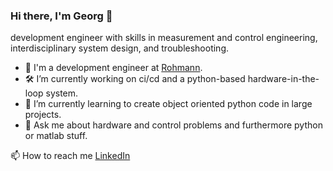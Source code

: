 ### Hi there, I'm Georg 👋

<!--
**bauergeorg/bauergeorg** is a ✨ _special_ ✨ repository because its `README.md` (this file) appears on your GitHub profile.

Here are some ideas to get you started:

- 🔭 I’m currently working on ...
- 🌱 I’m currently learning ...
- 👯 I’m looking to collaborate on ...
- 🤔 I’m looking for help with ...
- 💬 Ask me about ...
- 📫 How to reach me: [LinkedIn](https://de.linkedin.com/in/bauergeorg)
- 😄 Pronouns: ...
- ⚡ Fun fact: ...
-->

development engineer with skills in measurement and control engineering, interdisciplinary system design, and troubleshooting.

- 🔭 I'm a development engineer at [Rohmann](https://www.rohmann.de/en/).
- 🛠 I’m currently working on ci/cd and a python-based hardware-in-the-loop system.
- 🌱 I’m currently learning to create object oriented python code in large projects.
- 💬 Ask me about hardware and control problems and furthermore python or matlab stuff.

📫 How to reach me [LinkedIn](https://de.linkedin.com/in/bauergeorg)

